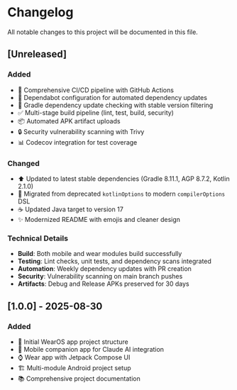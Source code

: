 # Changelog

All notable changes to this project will be documented in this file.

## [Unreleased]

### Added
- 🚀 Comprehensive CI/CD pipeline with GitHub Actions
- 🤖 Dependabot configuration for automated dependency updates
- 🔧 Gradle dependency update checking with stable version filtering
- ✅ Multi-stage build pipeline (lint, test, build, security)
- 📦 Automated APK artifact uploads
- 🔒 Security vulnerability scanning with Trivy
- 📊 Codecov integration for test coverage

### Changed
- ⬆️ Updated to latest stable dependencies (Gradle 8.11.1, AGP 8.7.2, Kotlin 2.1.0)
- 🎯 Migrated from deprecated `kotlinOptions` to modern `compilerOptions` DSL
- ☕ Updated Java target to version 17
- ✨ Modernized README with emojis and cleaner design

### Technical Details
- **Build**: Both mobile and wear modules build successfully
- **Testing**: Lint checks, unit tests, and dependency scans integrated
- **Automation**: Weekly dependency updates with PR creation
- **Security**: Vulnerability scanning on main branch pushes
- **Artifacts**: Debug and Release APKs preserved for 30 days

## [1.0.0] - 2025-08-30

### Added
- 📱 Initial WearOS app project structure
- 🤖 Mobile companion app for Claude AI integration
- ⌚ Wear app with Jetpack Compose UI
- 🏗️ Multi-module Android project setup
- 📚 Comprehensive project documentation